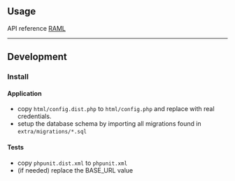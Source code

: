 
## Usage

API reference [RAML](https://anypoint.mulesoft.com/apiplatform/freelancer-15/#/portals/organizations/6ea45a71-6412-4c0d-9d7c-de707cd17ee6/apis/67694/versions/70453/pages/112244)

----

## Development

### Install

#### Application

- copy `html/config.dist.php` to `html/config.php` and replace with real credentials.
- setup the database schema by importing all migrations found in `extra/migrations/*.sql`

#### Tests
- copy `phpunit.dist.xml` to `phpunit.xml`
- (if needed) replace the BASE_URL value
